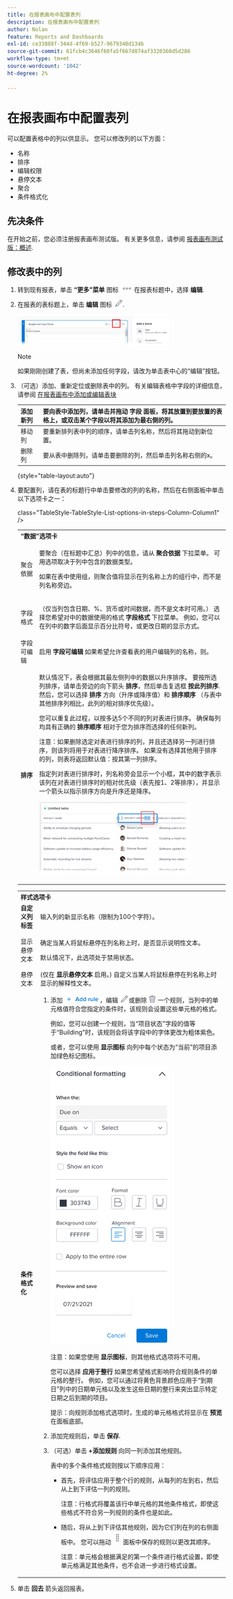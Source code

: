 ```yaml
---
title: 在报表画布中配置表列
description: 在报表画布中配置表列
author: Nolan
feature: Reports and Dashboards
exl-id: ce33888f-344d-4f69-b527-9679340d134b
source-git-commit: 61fcb4c3646f60fa5f667d874af3320360d5d286
workflow-type: tm+mt
source-wordcount: '1042'
ht-degree: 2%

---
```



# 在报表画布中配置表列

可以配置表格中的列以供显示。 您可以修改列的以下方面：

* 名称
* 排序
* 编辑权限
* 悬停文本
* 聚合
* 条件格式化

## 先决条件

在开始之前，您必须注册报表画布测试版。 有关更多信息，请参阅 [报表画布测试版：概述](/help/quicksilver/product-announcements/betas/reporting-canvas-beta/reporting-canvas-beta-overview.md).

## 修改表中的列

1. 转到现有报表，单击 **“更多”菜单** 图标 ![](assets/more-icon.png) 在报表标题中，选择 **编辑**.
1. 在报表的表标题上，单击 **编辑** 图标 ![](assets/edit-icon.png).

   ![](assets/edit-icon-table-header-350x71.png)

   >[!NOTE]
   >
   >如果刚刚创建了表，但尚未添加任何字段，请改为单击表中心的“编辑”按钮。

1. （可选）添加、重新定位或删除表中的列。 有关编辑表格中字段的详细信息，请参阅 [在报表画布中添加或编辑表块](../../../reports-and-dashboards/reporting-canvas/table-blocks/add-or-edit-report-table.md)

   | 添加新列 | 要向表中添加列，请单击并拖动 **字段** 面板，将其放置到要放置的表格上，或双击某个字段以将其添加为最右侧的列。 |
   |---|---|
   | 移动列 | 要重新排列表中列的顺序，请单击列名称，然后将其拖动到新位置。 |
   | 删除列 | 要从表中删除列，请单击要删除的列，然后单击列名称右侧的x。 |

   {style=&quot;table-layout:auto&quot;}

1. 要配置列，请在表的标题行中单击要修改的列的名称，然后在右侧面板中单击以下选项卡之一：

   <table style="table-layout:auto"> 
    <col> class="TableStyle-TableStyle-List-options-in-steps-Column-Column1" /&gt;
    <tbody>
     <tr data-mc-conditions="">
      <th role="rowheader" colspan="2">“数据”选项卡</th>
     </tr>
     <tr data-mc-conditions="">
      <td role="rowheader">聚合依据</td>
      <td><p> 要聚合（在标题中汇总）列中的信息，请从 <strong>聚合依据</strong> 下拉菜单。 可用选项取决于列中包含的数据类型。</p><p>如果在表中使用组，则聚合值将显示在列名称上方的组行中，而不是列名称旁边。</p></td>
     </tr>
     <tr data-mc-conditions="">
      <td role="rowheader">字段格式</td>
      <td><p>（仅当列包含日期、%、货币或时间数据，而不是文本时可用。） 选择您希望对中的数据使用的格式 <b>字段格式</b> 下拉菜单。 例如，您可以在列中的数字后面显示百分比符号，或更改日期的显示方式。</p></td>
     </tr>
     <tr data-mc-conditions="">
      <td role="rowheader">字段可编辑</td>
      <td><span>启用 <strong>字段可编辑</strong> 如果希望允许查看表的用户编辑列的名称，则。</span></td>
     </tr>
     <tr>
      <td role="rowheader"><strong>排序</strong></td>
      <td><p>默认情况下，表会根据其最左侧列中的数据以升序排序。 要按所选列排序，请单击旁边的向下箭头 <strong>排序</strong>，然后单击复选框 <b>按此列排序</b>. 然后，您可以选择 <strong>排序</strong> 方向（升序或降序值）和 <strong>排序顺序</strong> （与表中其他排序列相比，此列的相对排序优先级）。</p><p>您可以重复此过程，以按多达5个不同的列对表进行排序。 确保每列均具有正确的 <strong>排序顺序</strong> 相对于您为排序而选择的任何新列。</p><p>注意：如果删除选定对表进行排序的列，并且还选择另一列进行排序，则该列将用于对表进行降序排序。 如果没有选择其他用于排序的列，则表将返回默认值：按其第一列排序。</p><p>指定列对表进行排序时，列名称旁会显示一个小框，其中的数字表示该列在对表进行排序时的相对优先级（表先按1、2等排序），并显示一个箭头以指示排序方向是升序还是降序。 </p><p><img src="assets/sorting-indicator-350x170.png" style="width: 350;height: 170;"></p></td>
     </tr>
    </tbody>
   </table>

   <table style="table-layout:auto"> 
    <col> 
    <col> 
    <tbody> 
     <tr> 
      <th role="rowheader" colspan="2">样式选项卡</th> 
     </tr> 
     <tr> 
      <td role="rowheader"><strong>自定义列标签</strong> </td> 
      <td>输入列的新显示名称（限制为100个字符）。</td> 
     </tr> 
     <tr> 
      <td role="rowheader">显示悬停文本</td> 
      <td> <p>确定当某人将鼠标悬停在列名称上时，是否显示说明性文本。</p> <p>默认情况下，此选项处于禁用状态。</p> </td> 
     </tr> 
     <tr> 
      <td role="rowheader">悬停文本</td> 
      <td>(仅在 <strong>显示悬停文本</strong> 启用。) 自定义当某人将鼠标悬停在列名称上时显示的解释性文本。</td> 
     </tr> 
     <tr> 
      <td role="rowheader"><strong>条件格式化</strong> </td> 
      <td> 
       <ol data-mc-continue="false"> 
        <li value="1"> <p>添加 <img src="assets/add-rule.png">，编辑 <img src="assets/edit-icon.png">或删除 <img src="assets/delete.png"> 一个规则，当列中的单元格值符合您指定的条件时，该规则会设置这些单元格的格式。</p> <p>例如，您可以创建一个规则，当“项目状态”字段的值等于“Building”时，该规则会将该字段中的字体更改为粗体紫色。</p> <p>或者，您可以使用 <b>显示图标</b> 向列中每个状态为“当前”的项目添加绿色标记图标。</p> <p> <img src="assets/conditional-formatting-options.png"> </p> <p>注意：如果您使用 <strong>显示图标</strong>，则其他格式选项将不可用。</p> <p>您可以选择 <strong>应用于整行</strong> 如果您希望格式影响符合规则条件的单元格的整行。 例如，您可以通过将黄色背景颜色应用于“到期日”列中的日期单元格以及发生这些日期的整行来突出显示特定日期之后到期的项目。</p> <p>提示：向规则添加格式选项时，生成的单元格格式将显示在 <strong>预览</strong> 在面板底部。</p> </li> 
        <li value="2">添加完规则后，单击 <strong>保存</strong>.</li> 
        <li value="3"> <p>（可选）单击 <b>+添加规则</b> 向同一列添加其他规则。</p> <p>表中的多个条件格式规则按以下顺序应用：</p> 
         <ul> 
          <li> <p>首先，将评估应用于整个行的规则，从每列的左到右，然后从上到下评估一列的规则。</p> <p>注意：行格式将覆盖该行中单元格的其他条件格式，即使这些格式不符合另一列规则的条件也是如此。</p> </li> 
          <li> <p>随后，将从上到下评估其他规则，因为它们列在列的右侧面板中。 您可以拖动 <img src="assets/drag-object-icon.png"> 面板中保存的规则以更改其顺序。</p> <p>注意：单元格会根据满足的第一个条件进行格式设置，即使单元格满足其他条件，也不会进一步进行格式设置。</p> </li> 
         </ul> </li> 
       </ol> </td> 
     </tr> 
    </tbody> 
   </table>

1. 单击 **回去** 箭头返回报表。
